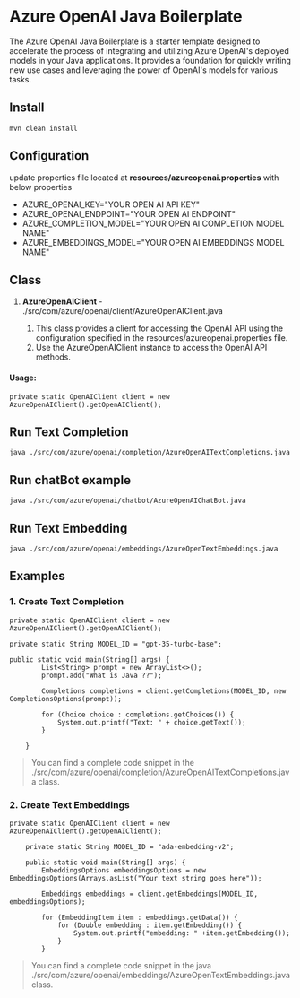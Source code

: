 # Azure OpenAI Java Boilerplate

The Azure OpenAI Java Boilerplate is a starter template designed to accelerate the process of integrating and utilizing Azure OpenAI's deployed models in your Java applications. It provides a foundation for quickly writing new use cases and leveraging the power of OpenAI's models for various tasks.

## Install

```
mvn clean install
```

## Configuration

update properties file located at **resources/azureopenai.properties** with below properties

- AZURE_OPENAI_KEY="YOUR OPEN AI API KEY"
- AZURE_OPENAI_ENDPOINT="YOUR OPEN AI ENDPOINT"
- AZURE_COMPLETION_MODEL="YOUR OPEN AI COMPLETION MODEL NAME"
- AZURE_EMBEDDINGS_MODEL="YOUR OPEN AI EMBEDDINGS MODEL NAME"

## Class

1. **AzureOpenAIClient** - 
   ./src/com/azure/openai/client/AzureOpenAIClient.java

	1. This class provides a client for accessing the OpenAI API using the configuration specified in the resources/azureopenai.properties file.
	2. Use the AzureOpenAIClient instance to access the OpenAI API methods.

#### Usage:

```
private static OpenAIClient client = new AzureOpenAIClient().getOpenAIClient();
```

## Run Text Completion

```
java ./src/com/azure/openai/completion/AzureOpenAITextCompletions.java
```

## Run chatBot example

```
java ./src/com/azure/openai/chatbot/AzureOpenAIChatBot.java
```

## Run Text Embedding

```
java ./src/com/azure/openai/embeddings/AzureOpenTextEmbeddings.java
```

## Examples

### 1. Create Text Completion

```
private static OpenAIClient client = new AzureOpenAIClient().getOpenAIClient();

private static String MODEL_ID = "gpt-35-turbo-base";

public static void main(String[] args) {
		List<String> prompt = new ArrayList<>();
		prompt.add("What is Java ??");

		Completions completions = client.getCompletions(MODEL_ID, new CompletionsOptions(prompt));

		for (Choice choice : completions.getChoices()) {
			System.out.printf("Text: " + choice.getText());
		}

	}
```

> You can find a complete code snippet in the ./src/com/azure/openai/completion/AzureOpenAITextCompletions.java class.

### 2. Create Text Embeddings

```
private static OpenAIClient client = new AzureOpenAIClient().getOpenAIClient();
	
	private static String MODEL_ID = "ada-embedding-v2";

	public static void main(String[] args) {
		EmbeddingsOptions embeddingsOptions = new EmbeddingsOptions(Arrays.asList("Your text string goes here"));

		Embeddings embeddings = client.getEmbeddings(MODEL_ID, embeddingsOptions);

		for (EmbeddingItem item : embeddings.getData()) {
			for (Double embedding : item.getEmbedding()) {
				System.out.printf("embedding: " +item.getEmbedding());
			}
		}
```

> You can find a complete code snippet in the 
java ./src/com/azure/openai/embeddings/AzureOpenTextEmbeddings.java class.